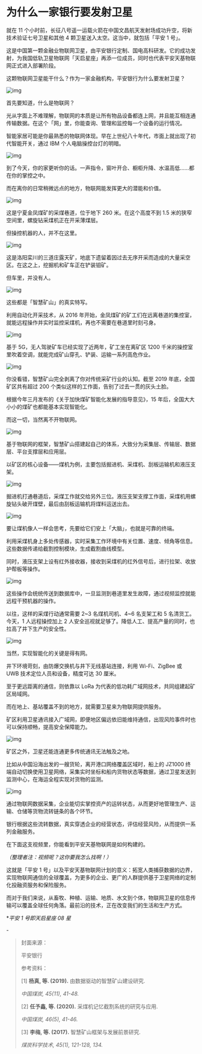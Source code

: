 # 为什么一家银行要发射卫星

就在 11 个小时前，长征八号遥一运载火箭在中国文昌航天发射场成功升空，将新技术验证七号卫星和其他 4 颗卫星送入太空。这当中，就包括「平安 1 号」。

这是中国第一颗金融业物联网卫星，由平安银行定制、国电高科研发。它的成功发射，为我国低轨卫星物联网「天启星座」再添一位成员，同时也代表平安天基物联网正式进入部署阶段。

这颗物联网卫星能干什么？作为一家金融机构，平安银行为什么要发射卫星？

![img](https://i.loli.net/2021/10/24/O7A6Wuzwf3842Uo.jpg)

首先要知道，什么是物联网？

光从字面上不难理解，物联网的本质是让所有物品设备都连上网，并且能互相连通传输数据。在这个「网」里，你能查询、管理和监控每一个设备的运行情况。

智能家居可能是你最熟悉的物联网体现。早在上世纪八十年代，市面上就出现了初代智能开关，通过 IBM 个人电脑操控台灯的明暗。

![img](https://mmbiz.qpic.cn/mmbiz_gif/SlOqFKqEO4ElGn47tezz0fILjqIxS4F4tvaKop7IEaw3wQN0LO4ZkXJ5Rib2g302sRALn8zrrWgH6cNicmhgX39Q/640?wx_fmt=gif)

到了今天，你的家更听你的话。一声指令，窗叶开合、橱柜升降、水温高低……都在你的掌控之中。

而在离你的日常稍微远点的地方，物联网能发挥更大的潜能和价值。

![img](https://mmbiz.qpic.cn/mmbiz_gif/SlOqFKqEO4ElGn47tezz0fILjqIxS4F433jCMkehSa9O7q3dMgNQCw78PmbTWjj4ONR4ZzCb9Ggre9B6kaereQ/640?wx_fmt=gif)

这是宁夏金凤煤矿的采煤巷道，位于地下 260 米。在这个高度不到 1.5 米的狭窄空间里，螺旋钻采煤机正在开采薄煤层。

但操控机器的人，并不在这里。

![img](https://mmbiz.qpic.cn/mmbiz_gif/SlOqFKqEO4ElGn47tezz0fILjqIxS4F4rGNdvBh5BxsD4NfEte4J8HqcfloT49XNtTpI4BkVQTbJwyg8G3mhvA/640?wx_fmt=gif)

这是洛阳栾川的三道庄露天矿，地底下遗留着因过去无序开采而造成的大量采空区。在这之上，挖掘机和矿车正在铲装钼矿。

但车里，并没有人。

![img](https://mmbiz.qpic.cn/mmbiz_gif/SlOqFKqEO4ElGn47tezz0fILjqIxS4F4nlybOPCMYyol7PiapTOdzydzCfEMia4Y5vfEyPiaFhhWeybynltQ9rP7w/640?wx_fmt=gif)

这些都是「智慧矿山」的真实特写。

利用自动化开采技术，从 2016 年开始，金凤煤矿的矿工们在远离巷道的集控室，就能远程操作并实时监控采煤机，再也不需要在巷道里时刻弓身。

![img](https://mmbiz.qpic.cn/mmbiz_gif/SlOqFKqEO4ElGn47tezz0fILjqIxS4F4qGvtxiaPcuWA9lFITJ9AGoo8wNcbqaK2E8XDIcWnvR2Uic3jTicC5QQTQ/640?wx_fmt=gif)

基于 5G，无人驾驶矿车已经实现了近两年，矿工坐在离矿区 1200 千米的操控室里吹着空调，就能完成矿山穿孔、铲装、运输一系列高危作业。

![img](https://i.loli.net/2021/10/24/LrHjp1U56IcyfsD.jpg)

你没看错，智慧矿山完全剥离了你对传统采矿行业的认知。截至 2019 年底，全国矿区共有超过 200 个类似这样的工作面，告别了过去一贯的灰头土脸。

根据今年三月发布的《关于加快煤矿智能化发展的指导意见》，15 年后，全国大大小小的煤矿也都能基本实现智能化。

而这一切，当然离不开物联网。

![img](https://i.loli.net/2021/10/24/J6H7UoxVCYqGldi.png)

基于物联网的框架，智慧矿山搭建起自己的体系，大致分为采集层、传输层、数据层、平台支撑层和应用层。

以矿区的核心设备——煤机为例，主要包括掘进机、采煤机、刮板运输机和液压支架。

![img](https://i.loli.net/2021/10/24/W28KU1HzEJbewq6.png)

掘进机打通巷道后，采煤工作就交给另外三位。液压支架支撑工作面，采煤机用螺旋钻头破开煤壁，最后由刮板运输机将煤料运送出去。

![img](https://mmbiz.qpic.cn/mmbiz_png/SlOqFKqEO4ElGn47tezz0fILjqIxS4F4dYE0M9IuE0AAuyB0I33uWHT6f5vsrq82jVkA5RFqbu0u9cr3ibyWsFw/640?wx_fmt=png)

要让煤机像人一样会思考，先要给它们安上「大脑」，也就是可靠的终端。

利用采煤机身上多处传感器，实时采集工作环境中有关位置、速度、倾角等信息。这些数据传递给截割控制模块，生成截割曲线模型。

同时，液压支架上设有红外接收器，接收到采煤机的红外信号后，进行拉架、收放护帮板等操作。

![img](https://mmbiz.qpic.cn/mmbiz_png/SlOqFKqEO4ElGn47tezz0fILjqIxS4F4oSFEiamkNYVmChTJNzLzwEFFVVRUJibSWyyDpujAibImgJxdV9KF4vPHA/640?wx_fmt=png)

这些操作会统统传送到数据库中，一旦监测到巷道里发生故障，通过视频监控就能远程干预机器的操作。

以往，这样的采煤行动通常需要 2~3 名煤机司机、4~6 名支架工和 5 名清货工。今天，1 人远程操控加上 2 人安全巡视就足够了。降低人工、提高产量的同时，也拉高了井下生产的安全性。

![img](https://mmbiz.qpic.cn/mmbiz_png/SlOqFKqEO4ElGn47tezz0fILjqIxS4F40KTf8JBYAsWDGVMvSBaR1qN6JDJo2GGAdESibfmX4iblQvyZM5RAnvjg/640?wx_fmt=png)

当然，实现智能化的关键是得有网。

井下环境苛刻，由防爆交换机与井下无线基站连接，利用 Wi-Fi、ZigBee 或 UWB 技术定位人员和设备，精度可达 30 厘米。

至于更远距离的通信，则依靠以 LoRa 为代表的低功耗广域网技术，共同组建起矿区局域网。

而在地上、基站覆盖不到的地方，就需要卫星来为物联网提供服务。

矿区利用卫星通讯接入广域网，即便地区偏远依旧能维持通信，出现风险事件时也可以保持顺畅，提高安全保障能力。

![img](https://mmbiz.qpic.cn/mmbiz_png/SlOqFKqEO4ElGn47tezz0fILjqIxS4F4HoXQ6vKxmAQhecE6iaexvhoJoxqGDlpMgibjLt3BrHBVKJgbIxYxXEeQ/640?wx_fmt=png)

矿区之外，卫星还能连通更多传统通讯无法触及之地。

比如从中国沿海出发的一艘货轮，离开港口网络覆盖区域时，船上的 JZ1000 终端自动切换使用卫星网络，采集实时坐标和船内货物状态等数据，通过卫星发送到监测中心，在海运全程实现对货物的监测。

![img](https://mmbiz.qpic.cn/mmbiz_png/SlOqFKqEO4ElGn47tezz0fILjqIxS4F4BydA2PMOyFibKT0dMcrwQwaOiaBW2wib51Of7dd15yV28mePmhH8basiaw/640?wx_fmt=png)

通过物联网数据采集，企业能切实掌控资产的运转状态，从而更好地管理生产、运输、仓储等货物流转链条的各个环节。

银行根据这些流转数据，真实穿透企业的经营状态，评估经营风险，从而提供一系列金融服务。

在下面这支视频里，你能看到平安天基物联网是如何构建的。

*（整理者注：视频呢？这你要我怎么找啊！）*

这就是「平安 1 号」以及平安天基物联网计划的意义：拓宽人类捕获数据的边界，实现物联网通信的全球覆盖，为更多的企业、更广的人群提供基于卫星网络的定制化投融资服务和保险服务。

而对于我们来说，从畜牧、种植、运输、地质、水文到个体，物联网卫星的信息传输可以覆盖全球任何角落。最前沿的技术，正在改变我们的生活和生产方式。

**平安 1 号即天启星座 08 星*

\-

> 封面来源：
>
> 平安银行
>
> 参考资料：
>
> [1] **杨真, 等. (2019).** 由数据驱动的智慧矿山建设研究. 
>
> *中国煤炭, 45(11), 41-48.*
>
> [2] **任予鑫, 等. (2020).** 采煤机记忆截割系统的研究与应用. 
>
> *中国煤炭, 46(5), 41-46.*
>
> [3] **李梅, 等. (2017).** 智慧矿山框架与发展前景研究.
>
> *煤炭科学技术, 45(1), 121-128, 134.*

